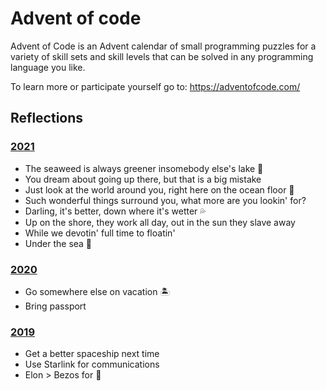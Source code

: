 # Advent of code

Advent of Code is an Advent calendar of small programming puzzles for a variety of skill sets and skill levels that can be solved in any programming language you like.

To learn more or participate yourself go to: https://adventofcode.com/

## Reflections
### [2021](/2021/)
 * The seaweed is always greener insomebody else's lake 🌊
 * You dream about going up there, but that is a big mistake
 * Just look at the world around you, right here on the ocean floor 🐚
 * Such wonderful things surround you, what more are you lookin' for?
 * Darling, it's better, down where it's wetter 💦
 * Up on the shore, they work all day, out in the sun they slave away
 * While we devotin' full time to floatin'
 * Under the sea 🐠

### [2020](/2020/)
* Go somewhere else on vacation 🏝
* Bring passport

### [2019](/2019/)
* Get a better spaceship next time
* Use Starlink for communications
* Elon > Bezos for 🚀 
